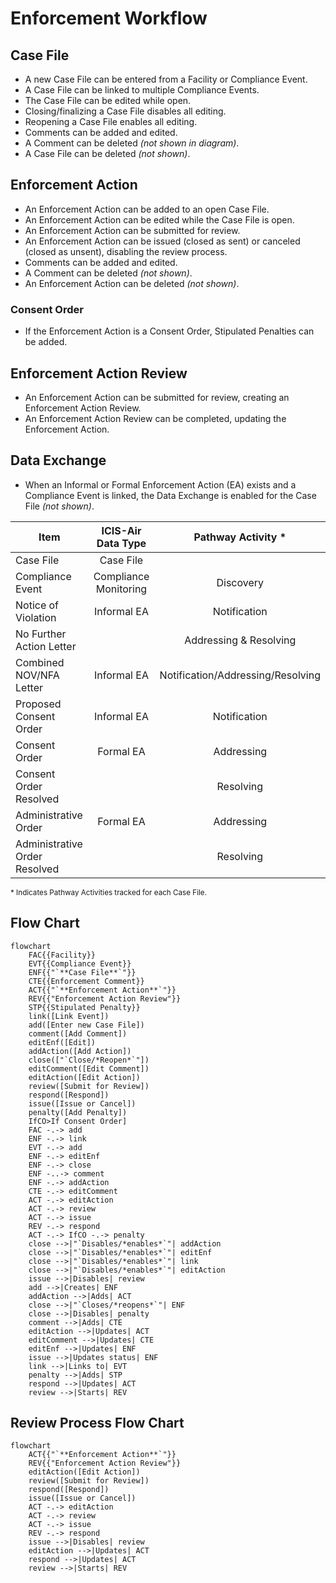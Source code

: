 # Enforcement Workflow

## Case File

* A new Case File can be entered from a Facility or Compliance Event.
* A Case File can be linked to multiple Compliance Events.
* The Case File can be edited while open.
* Closing/finalizing a Case File disables all editing.
* Reopening a Case File enables all editing.
* Comments can be added and edited.
* A Comment can be deleted *(not shown in diagram)*.
* A Case File can be deleted *(not shown)*.

## Enforcement Action

* An Enforcement Action can be added to an open Case File.
* An Enforcement Action can be edited while the Case File is open.
* An Enforcement Action can be submitted for review.
* An Enforcement Action can be issued (closed as sent) or canceled (closed as unsent), disabling the review process.
* Comments can be added and edited.
* A Comment can be deleted *(not shown)*.
* An Enforcement Action can be deleted *(not shown)*.

### Consent Order

* If the Enforcement Action is a Consent Order, Stipulated Penalties can be added.

## Enforcement Action Review

* An Enforcement Action can be submitted for review, creating an Enforcement Action Review.
* An Enforcement Action Review can be completed, updating the Enforcement Action.

## Data Exchange

* When an Informal or Formal Enforcement Action (EA) exists and a Compliance Event is linked, the Data Exchange is
  enabled for the Case File *(not shown)*.

| Item                          |  ICIS-Air Data Type   |        Pathway Activity *         |
|-------------------------------|:---------------------:|:---------------------------------:|
| Case File                     |       Case File       |                                   |
| Compliance Event              | Compliance Monitoring |             Discovery             |
| Notice of Violation           |      Informal EA      |           Notification            |
| No Further Action Letter      |                       |      Addressing & Resolving       |
| Combined NOV/NFA Letter       |      Informal EA      | Notification/Addressing/Resolving |
| Proposed Consent Order        |      Informal EA      |           Notification            |
| Consent Order                 |       Formal EA       |            Addressing             |
| Consent Order Resolved        |                       |             Resolving             |
| Administrative Order          |       Formal EA       |            Addressing             |
| Administrative Order Resolved |                       |             Resolving             |

<small>
* Indicates Pathway Activities tracked for each Case File.
</small>

## Flow Chart

```mermaid
flowchart
    FAC{{Facility}}
    EVT{{Compliance Event}}
    ENF{{"`**Case File**`"}}
    CTE{{Enforcement Comment}}
    ACT{{"`**Enforcement Action**`"}}
    REV{{"Enforcement Action Review"}}
    STP{{Stipulated Penalty}}
    link([Link Event])
    add([Enter new Case File])
    comment([Add Comment])
    editEnf([Edit])
    addAction([Add Action])
    close(["`Close/*Reopen*`"])
    editComment([Edit Comment])
    editAction([Edit Action])
    review([Submit for Review])
    respond([Respond])
    issue([Issue or Cancel])
    penalty([Add Penalty])
    IfCO>If Consent Order]
    FAC -.-> add
    ENF -.-> link
    EVT -.-> add
    ENF -.-> editEnf
    ENF -.-> close
    ENF -..-> comment
    ENF -.-> addAction
    CTE -.-> editComment
    ACT -.-> editAction
    ACT -.-> review
    ACT -.-> issue
    REV -.-> respond
    ACT -.-> IfCO -.-> penalty
    close -->|"`Disables/*enables*`"| addAction
    close -->|"`Disables/*enables*`"| editEnf
    close -->|"`Disables/*enables*`"| link
    close -->|"`Disables/*enables*`"| editAction
    issue -->|Disables| review
    add -->|Creates| ENF
    addAction -->|Adds| ACT
    close -->|"`Closes/*reopens*`"| ENF
    close -->|Disables| penalty
    comment -->|Adds| CTE
    editAction -->|Updates| ACT
    editComment -->|Updates| CTE
    editEnf -->|Updates| ENF
    issue -->|Updates status| ENF
    link -->|Links to| EVT
    penalty -->|Adds| STP
    respond -->|Updates| ACT
    review -->|Starts| REV

```

## Review Process Flow Chart

```mermaid
flowchart
    ACT{{"`**Enforcement Action**`"}}
    REV{{"Enforcement Action Review"}}
    editAction([Edit Action])
    review([Submit for Review])
    respond([Respond])
    issue([Issue or Cancel])
    ACT -.-> editAction
    ACT -.-> review
    ACT -.-> issue
    REV -.-> respond
    issue -->|Disables| review
    editAction -->|Updates| ACT
    respond -->|Updates| ACT
    review -->|Starts| REV

```
